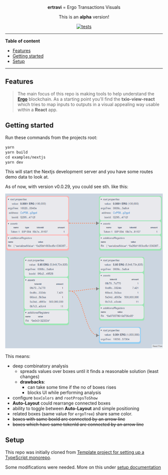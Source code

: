 <!--suppress HtmlDeprecatedAttribute -->
<div align="center">

**ertravi** = Ergo Transactions Visuals

This is an <b>alpha</b> version!

[![tests](https://github.com/RalfWeiss/ergo-transaction-visual/actions/workflows/tests.yml/badge.svg)](https://github.com/RalfWeiss/ergo-transaction-visual/actions/workflows/tests.yml)

</div>

----

<!-- START doctoc generated TOC please keep comment here to allow auto update -->
<!-- DON'T EDIT THIS SECTION, INSTEAD RE-RUN doctoc TO UPDATE -->
**Table of content**

- [Features](#features)
- [Getting started](#getting-started)
- [Setup](#setup)

<!-- END doctoc generated TOC please keep comment here to allow auto update -->

----

## Features

> The main focus of this repo is making tools to help understand the **[Ergo](https://ergoplatform.org/)** blockchain. As a starting point you'll find the **txio-view-react** which tries to map inputs to outputs in a visual appealing way usable within a **React** app.

## Getting started

Run these commands from the projects root:

```
yarn
yarn build
cd examples/nextjs
yarn dev
```

This will start the Nextjs development server and you have some routes demo data to look at.

As of now, with version v0.0.29, you could see sth. like this:

![](media/demo-output-v0-0-29.png)

This means:
- deep combinatory analysis
  - spreads values over boxes until it finds a reasonable solution (least changes)
  - **drawbacks**: 
    - can take some time if the no of boxes rises
    - blocks UI while performing analysis
- configure `boxColors` and `rootPropsToShow`
- **Auto-Layout** could rearrange connected boxes
- ability to toggle between **Auto-Layout** and simple positioning
- related boxes (same value for `ergoTree`) share same color.
- ~~boxes with same boxId are connected by an arrow line~~
- ~~boxes which have same tokenId are connected by an arrow line~~

## Setup

This repo was initially cloned from [Template project for setting up a TypeScript monorepo](https://github.com/NiGhTTraX/ts-monorepo).

Some modifications were needed. More on this under [setup documentation](./docs/setup.md)